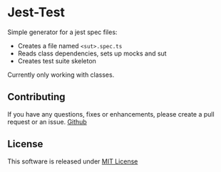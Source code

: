 # Jest-Test

Simple generator for a jest spec files:

- Creates a file named `<sut>.spec.ts`
- Reads class dependencies, sets up mocks and sut
- Creates test suite skeleton

Currently only working with classes.

## Contributing

If you have any questions, fixes or enhancements, please create a pull request or an issue.
[Github](https://github.com/DrMueller/jest-test)

## License

This software is released under [MIT License](http://www.opensource.org/licenses/mit-license.php)
